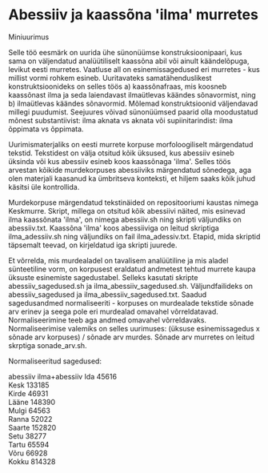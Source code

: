 # Abessiiv ja kaassõna 'ilma' murretes
Miniuurimus

Selle töö eesmärk on uurida ühe sünonüümse konstruksioonipaari, kus sama on väljendatud analüütiliselt kaassõna abil või ainult käändelõpuga, levikut eesti murretes. Vaatluse all on esinemissagedused eri murretes - kus millist vormi rohkem esineb. Uuritavateks samatähenduslikest konstruktsioonideks on selles töös a) kaassõnafraas, mis koosneb kaassõnast ilma ja seda laiendavast ilmaütlevas käändes sõnavormist, ning b) ilmaütlevas käändes sõnavormid. Mõlemad konstruktsioonid väljendavad millegi puudumist. Seejuures võivad sünonüümsed paarid olla moodustatud mõnest substantiivist: ilma aknata vs aknata või supiinitarindist: ilma õppimata vs õppimata. 

Uurimismaterjaliks on eesti murrete korpuse morfoloogiliselt märgendatud tekstid. Tekstidest on välja otsitud kõik üksused, kus abessiiv esineb üksinda või kus abessiiv esineb koos kaassõnaga 'ilma'. Selles töös arvestan kõikide murdekorpuses abessiiviks märgendatud sõnedega, aga olen materjali kaasanud ka ümbritseva konteksti, et hiljem saaks kõik juhud käsitsi üle kontrollida. 

Murdekorpuse märgendatud tekstinäided on repositooriumi kaustas nimega Keskmurre. Skript, millega on otsitud kõik abessiivi näited, mis esinevad ilma kaassõnata 'ilma', on nimega abessiiv.sh ning skripti väljundiks on abessiiv.txt. Kaassõna 'ilma' koos abessiiviga on leitud skriptiga ilma_adessiiv.sh ning väljundiks on fail ilma_adessiv.txt. Etapid, mida skriptid täpsemalt teevad, on kirjeldatud iga skripti juurede.

Et võrrelda, mis murdealadel on tavalisem analüütiline ja mis aladel sünteetiline vorm, on korpusest eraldatud andmetest tehtud murrete kaupa üksuste esinemiste sagedustabel. Selleks kasutati skripte abessiiv_sagedused.sh ja ilma_abessiiv_sagedused.sh. Väljundfailideks on abessiiv_sagedused ja ilma_abessiiv_sagedused.txt. Saadud sagedusandmed normaliseeriti - korpuses on murdealade tekstide sõnade arv erinev ja seega pole eri murdealad omavahel võrreldatavad. Normaliseerimine teeb aga andmed omavahel võrreldavaks. Normaliseerimise valemiks on selles uurimuses:
(üksuse esinemissagedus x sõnade arv korpuses) / sõnade arv murdes. 
Sõnade arv murretes on leitud skrptiga sonade_arv.sh.

Normaliseeritud sagedused:

abessiiv                    ilma+abessiiv
Ida 45616                   
Kesk 133185                 
Kirde 46931                 
Lääne 148390                
Mulgi 64563                 
Ranna 52022                 
Saarte 152820               
Setu 38277                  
Tartu 65594                 
Võru 66928                  
Kokku 814328                






